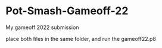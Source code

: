 # Pot-Smash-Gameoff-22
My gameoff 2022 submission

place both files in the same folder, and run the gameoff22.p8
